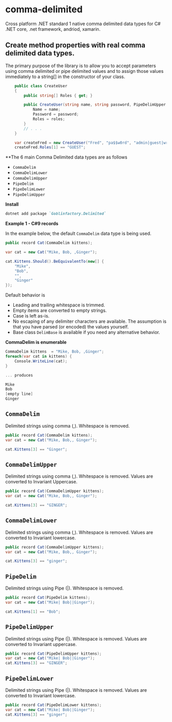 # comma-delimited

Cross platform .NET standard 1 native comma delimited data types for C# .NET core, .net framework, andriod, xamarin. 

## Create method properties with real comma delimited data types.

The primary purpose of the library is to allow you to accept parameters using comma delimited or pipe delimited values and to assign those values immediately to a string[] in the constructor of your class.

```csharp
    public class CreateUser
    {
        public string[] Roles { get; }

        public CreateUser(string name, string password, PipeDelimUpper roles) {
            Name = name;
            Password = password;
            Roles = roles;  
        }
        // . . . 
    }

    var createFred = new CreateUser("Fred", "pa$$w0rd", "admin|guest|writer|reports");
    createFred.Roles[1] == "GUEST";

```

**The 6 main Comma Delimited data types are as follows

* `CommaDelim`
* `CommaDelimLower`
* `CommaDelimUpper`
* `PipeDelim`
* `PipeDelimLower`
* `PipeDelimUpper`

**Install**

```ruby
dotnet add package `Goblinfactory.Delimited`
```

**Example 1 - C#9 records**

In the example below, the default `CommaDelim` data type is being used.

```csharp
public record Cat(CommaDelim kittens);

var cat = new Cat("Mike, Bob, ,Ginger");

cat.Kittens.Should().BeEquivalentTo(new[] { 
    "Mike", 
    "Bob", 
    "",
    "Ginger"
});
```

Default behavior is

* Leading and trailing whitespace is trimmed.
* Empty items are converted to empty strings.
* Case is left as-is.
* No escaping of any delimiter characters are available. The assumption is that you have parsed (or encoded) the values yourself.
* Base class `DelimBase` is available if you need any alternative behavior.

**CommaDelim is enumerable**

```csharp
CommaDelim kittens  = "Mike, Bob, ,Ginger";
foreach(var cat in kittens) { 
    Console.WriteLine(cat);
}

... produces

Mike
Bob
[empty line]
Ginger
```
## `CommaDelim`

Delimited strings using comma (,). Whitespace is removed.

```csharp
public record Cat(CommaDelim kittens);
var cat = new Cat("Mike, Bob,, Ginger");

cat.Kittens[3] == "Ginger";
```

## `CommaDelimUpper`

Delimited strings using comma (,). Whitespace is removed.  Values are converted to Invariant Uppercase.

```csharp
public record Cat(CommaDelimUpper kittens);
var cat = new Cat("Mike, Bob,, Ginger");

cat.Kittens[3] == "GINGER";
```

## `CommaDelimLower`

Delimited strings using comma (,). Whitespace is removed.  Values are converted to Invariant lowercase.

```csharp
public record Cat(CommaDelimUpper kittens);
var cat = new Cat("Mike, Bob,, Ginger");

cat.Kittens[3] == "ginger";
```

## `PipeDelim`

Delimited strings using Pipe (|). Whitespace is removed. 
```csharp
public record Cat(PipeDelim kittens);
var cat = new Cat("Mike| Bob||Ginger");

cat.Kittens[1] == "Bob";
```

## `PipeDelimUpper`

Delimited strings using Pipe (|). Whitespace is removed. Values are converted to Invariant uppercase.
```csharp
public record Cat(PipeDelimUpper kittens);
var cat = new Cat("Mike| Bob||Ginger");
cat.Kittens[3] == "GINGER";
```

## `PipeDelimLower`

Delimited strings using Pipe (|). Whitespace is removed. Values are converted to Invariant lowercase.
```csharp
public record Cat(PipeDelimLower kittens);
var cat = new Cat("Mike| Bob||Ginger");
cat.Kittens[3] == "ginger";
```





